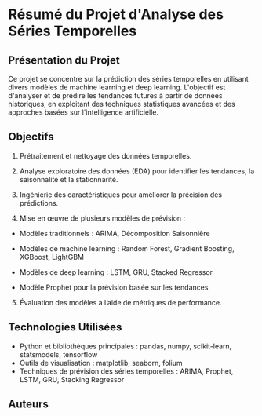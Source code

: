 # Résumé du Projet d'Analyse des Séries Temporelles

## Présentation du Projet

Ce projet se concentre sur la prédiction des séries temporelles en utilisant divers modèles de machine learning et deep learning. L'objectif est d'analyser et de prédire les tendances futures à partir de données historiques, en exploitant des techniques statistiques avancées et des approches basées sur l'intelligence artificielle.

## Objectifs

1. Prétraitement et nettoyage des données temporelles.

2. Analyse exploratoire des données (EDA) pour identifier les tendances, la saisonnalité et la stationnarité.

3. Ingénierie des caractéristiques pour améliorer la précision des prédictions.
   
4. Mise en œuvre de plusieurs modèles de prévision :

- Modèles traditionnels : ARIMA, Décomposition Saisonnière

- Modèles de machine learning : Random Forest, Gradient Boosting, XGBoost, LightGBM

- Modèles de deep learning : LSTM, GRU, Stacked Regressor

- Modèle Prophet pour la prévision basée sur les tendances

5. Évaluation des modèles à l’aide de métriques de performance.

## Technologies Utilisées

- Python et bibliothèques principales : pandas, numpy, scikit-learn, statsmodels, tensorflow
- Outils de visualisation : matplotlib, seaborn, folium
- Techniques de prévision des séries temporelles : ARIMA, Prophet, LSTM, GRU, Stacking Regressor

## Auteurs
